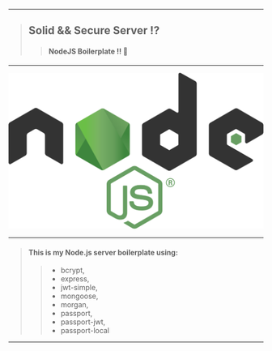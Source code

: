 ___

> ## Solid && Secure Server :interrobang:
> > #### NodeJS Boilerplate !!  :rocket:
------ 

![alt text](https://github.com/BiggaHD/Solid_Secure_Server/blob/master/Node.js_logo.svg "NodeJS baby")

___

 > #### This is my Node.js server boilerplate using:
> > * bcrypt, 
> > * express, 
> > * jwt-simple,
> > * mongoose, 
> > * morgan,
> > * passport,
> > * passport-jwt,  
> > * passport-local

___
